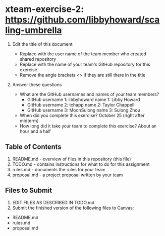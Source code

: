 # xteam-exercise-2: https://github.com/libbyhoward/scaling-umbrella

1. Edit the title of this document
   * Replace <UserName> with the user name of the team member who created shared repository
   * Replace <GitHubRepositoryName> with the name of your team's GitHub repository for this exercise.
   * Remove the angle brackets <> if they are still there in the title

2. Answer these questions
   * What are the GitHub usernames and names of your team members?
       * GitHub username 1: libbyhoward       name 1: Libby Howard
       * GitHub username 2: tchapp       name 2: Taylor Chappell
       * GitHub username 3: MoonSulong      name 3: Sulong Zhou
   * When did you complete this exercise? 
      October 25 (right after midterm) 
   * How long did it take your team to complete this exercise? 
      About an hour and a half 

## Table of Contents

1. README.md - overview of files in this repository (this file)
2. TODO.md - contains instructions for what to do for this assignment
3. rules.md - documents the rules for your team
4. proposal.md - a project proposal written by your team

## Files to Submit

1. EDIT FILES AS DESCRIBED IN TODO.md
2. Submit the finished version of the following files to Canvas:

* README.md
* rules.md
* proposal.md
